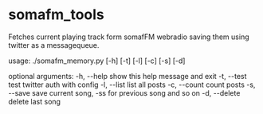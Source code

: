 # somafm_tools
Fetches current playing track form somafFM webradio saving them using twitter as a messagequeue.

usage: ./somafm_memory.py [-h] [-t] [-l] [-c] [-s] [-d]

optional arguments:
  -h, --help    show this help message and exit
  -t, --test    test twitter auth with config
  -l, --list    list all posts
  -c, --count   count posts
  -s, --save    save current song, -ss for previous song and so on
  -d, --delete  delete last song
